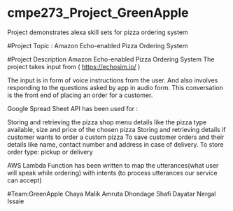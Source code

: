 # cmpe273_Project_GreenApple
Project demonstrates alexa skill sets for pizza ordering system

#Project Topic : Amazon Echo-enabled Pizza Ordering System

#Project Description
 Amazon Echo-enabled Pizza Ordering System
The project takes input from ( https://echosim.io/ )




The input is in form of voice instructions from the user. And also involves responding to the questions asked by app in audio form. This conversation is the front end of placing an order for a customer.


Google Spread Sheet API has been used for :

Storing and retrieving the pizza shop menu details like the pizza type available, size and price of the chosen pizza 
Storing and retrieving details if customer wants to order a custom pizza
To save customer orders and their details like name, contact number and address in case of delivery. 
To store order type: pickup or delivery


AWS Lambda Function has been written to map the utterances(what user will speak while ordering) with intents (to process utterances our service can accept)
 
#Team:GreenApple
Chaya Malik
Amruta Dhondage
Shafi Dayatar
Nergal Issaie

